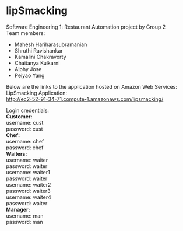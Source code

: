 # lipSmacking
Software Engineering 1: Restaurant Automation project by Group 2 <br>
Team members:<br>
<ul>
<li>Mahesh Hariharasubramanian 
<li>Shruthi Ravishankar 
<li> Kamalini Chakravorty 
<li> Chaitanya Kulkarni 
<li> Alphy Jose
<li> Peiyao Yang</ul>

  Below are the links to the application hosted on Amazon Web Services: <br>
   LipSmacking Application:<br>
   http://ec2-52-91-34-71.compute-1.amazonaws.com/lipsmacking/  <br>
  
  Login credentials:<br>
  <b>Customer:</b><br>
  username: cust <br>
  password: cust <br>
    <b>Chef:</b><br>
  username: chef <br>
  password: chef <br>
  <b>Waiters: </b><br>
   username: waiter <br>
  password: waiter <br>
  username: waiter1 <br>
  password: waiter <br>
    username: waiter2 <br>
  password: waiter3 <br>
   username: waiter4 <br>
  password: waiter <br>
  <b>Manager:</b><br>
    username: man <br>
  password: man <br>
  
